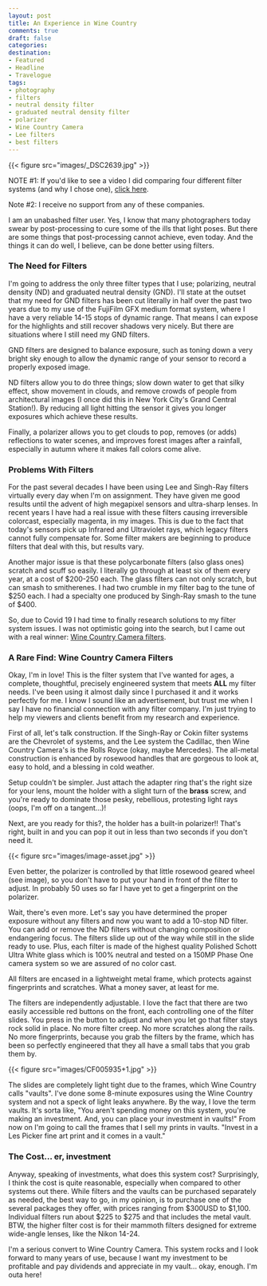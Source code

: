 ```yaml
---
layout: post
title: An Experience in Wine Country
comments: true
draft: false
categories: 
destination: 
- Featured
- Headline
- Travelogue
tags:
- photography
- filters
- neutral density filter
- graduated neutral density filter
- polarizer
- Wine Country Camera
- Lee filters
- best filters
---
```


{{< figure src="images/_DSC2639.jpg" >}}

NOTE #1: If you'd like to see a video I did comparing four different filter systems (and why I chose one), [click here](https://youtu.be/pBIAnVJzB70). 

Note #2: I receive no support from any of these companies. 

I am an unabashed filter user. Yes, I know that many photographers today swear by post-processing to cure some of the ills that light poses. But there are some things that post-processing cannot achieve, even today. And the things it can do well, I believe, can be done better using filters. 

### The Need for Filters

I'm going to address the only three filter types that I use; polarizing, neutral density (ND) and graduated neutral density (GND). I'll state at the outset that my need for GND filters has been cut literally in half over the past two years due to my use of the FujiFilm GFX medium format system, where I have a very reliable 14-15 stops of dynamic range. That means I can expose for the highlights and still recover shadows very nicely. But there are situations where I still need my GND filters. 

GND filters are designed to balance exposure, such as toning down a very bright sky enough to allow the dynamic range of your sensor to record a properly exposed image. 

ND filters allow you to do three things; slow down water to get that silky effect, show movement in clouds, and remove crowds of people from architectural images (I once did this in New York City's Grand Central Station!). By reducing all light hitting the sensor it gives you longer exposures which achieve these results. 

Finally, a polarizer allows you to get clouds to pop, removes (or adds) reflections to water scenes, and improves forest images after a rainfall, especially in autumn where it makes fall colors come alive. 

### Problems With Filters

For the past several decades I have been using Lee and Singh-Ray filters virtually every day when I'm on assignment. They have given me good results until the advent of high megapixel sensors and ultra-sharp lenses. In recent years I have had a real issue with these filters causing irreversible colorcast, especially magenta, in my images. This is due to the fact that today's sensors pick up Infrared and Ultraviolet rays, which legacy filters cannot fully compensate for. Some filter makers are beginning to produce filters that deal with this, but results vary. 

Another major issue is that these polycarbonate filters (also glass ones) scratch and scuff so easily. I literally go through at least six of them every year, at a cost of $200-250 each. The glass filters can not only scratch, but can smash to smitherenes. I had two crumble in my filter bag to the tune of $250 each. I had a specialty one produced by Singh-Ray smash to the tune of $400. 

So, due to Covid 19 I had time to finally research solutions to my filter system issues. I was not optimistic going into the search, but I came out with a real winner: [Wine Country Camera filters](http://www.winecountry.camera/).

### A Rare Find: Wine Country Camera Filters

Okay, I'm in love! This is the filter system that I've wanted for ages, a complete, thoughtful, precisely engineered system that meets **ALL** my filter needs. I've been using it almost daily since I purchased it and it works perfectly for me. I know I sound like an advertisement, but trust me when I say I have no financial connection with any filter company. I'm just trying to help my viewers and clients benefit from my research and experience. 

First of all, let's talk construction. If the Singh-Ray or Cokin filter systems are the Chevrolet of systems, and the Lee system the Cadillac, then Wine Country Camera's is the Rolls Royce (okay, maybe Mercedes). The all-metal construction is enhanced by rosewood handles that are gorgeous to look at, easy to hold, and a blessing in cold weather. 

Setup couldn't be simpler. Just attach the adapter ring that's the right size for your lens, mount the holder with a slight turn of the **brass** screw, and you're ready to dominate those pesky, rebellious, protesting light rays (oops, I'm off on a tangent...)!

Next, are you ready for this?, the holder has a built-in polarizer!! That's right, built in and you can pop it out in less than two seconds if you don't need it. 

{{< figure src="images/image-asset.jpg" >}}

Even better, the polarizer is controlled by that little rosewood geared wheel (see image), so you don't have to put your hand in front of the filter to adjust. In probably 50 uses so far I have yet to get a fingerprint on the polarizer. 

Wait, there's even more. Let's say you have determined the proper exposure without any filters and now you want to add a 10-stop ND filter. You can add or remove the ND filters without changing composition or endangering focus. The filters slide up out of the way while still in the slide ready to use. Plus, each filter is made of the highest quality Polished Schott Ultra White glass which is 100% neutral and tested on a 150MP Phase One camera system so we are assured of no color cast. 

All filters are encased in a lightweight metal frame, which protects against fingerprints and scratches. What a money saver, at least for me. 

The filters are independently adjustable. I love the fact that there are two easily accessible red buttons on the front, each controlling one of the filter slides. You press in the button to adjust and when you let go that filter stays rock solid in place. No more filter creep. No more scratches along the rails. No more fingerprints, because you grab the filters by the frame, which has been so perfectly engineered that they all have a small tabs that you grab them by. 

{{< figure src="images/CF005935+1.jpg" >}}

The slides are completely light tight due to the frames, which Wine Country calls "vaults". I've done some 8-minute exposures using the Wine Country system and not a speck of light leaks anywhere. By the way, I love the term vaults. It's sorta like, "You aren't spending money on this system, you're making an investment. And, you can place your investment in vaults!" From now on I'm going to call the frames that I sell my prints in  vaults. "Invest in a Les Picker fine art print and it comes in a vault." 

### The Cost... er, investment

Anyway, speaking of investments, what does this system cost? Surprisingly, I think the cost is quite reasonable, especially when compared to other systems out there. While filters and the vaults can be purchased separately as needed, the best way to go, in my opinion, is to purchase one of the several packages they offer, with prices ranging from $300USD to $1,100. Individual filters run about $225 to $275 and that includes the metal vault. BTW, the higher filter cost is for their mammoth filters designed for extreme wide-angle lenses, like the Nikon 14-24. 

I'm a serious convert to Wine Country Camera. This system rocks and I look forward to many years of use, because I want  my investment to be profitable and pay dividends and appreciate in my vault... okay, enough. I'm outa here!





